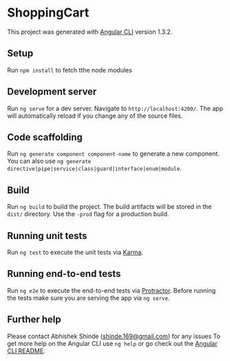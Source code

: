 # ShoppingCart

This project was generated with [Angular CLI](https://github.com/angular/angular-cli) version 1.3.2.

## Setup
Run `npm install` to fetch tthe node modules  

## Development server

Run `ng serve` for a dev server. Navigate to `http://localhost:4200/`. The app will automatically reload if you change any of the source files.

## Code scaffolding

Run `ng generate component component-name` to generate a new component. You can also use `ng generate directive|pipe|service|class|guard|interface|enum|module`.

## Build

Run `ng build` to build the project. The build artifacts will be stored in the `dist/` directory. Use the `-prod` flag for a production build.

## Running unit tests

Run `ng test` to execute the unit tests via [Karma](https://karma-runner.github.io).

## Running end-to-end tests

Run `ng e2e` to execute the end-to-end tests via [Protractor](http://www.protractortest.org/).
Before running the tests make sure you are serving the app via `ng serve`.

## Further help

Please contact Abhishek Shinde (shinde.169@gmail.com) for any issues
To get more help on the Angular CLI use `ng help` or go check out the [Angular CLI README](https://github.com/angular/angular-cli/blob/master/README.md).
